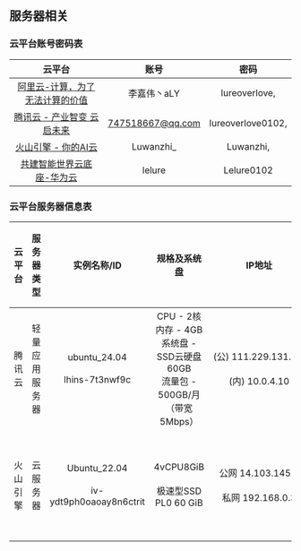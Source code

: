 ## 服务器相关

### 云平台账号密码表

|                      云平台                      |        账号        |        密码         |
| :-------------------------------------------: | :--------------: | :---------------: |
|  [阿里云-计算，为了无法计算的价值](https://www.aliyun.com/)  |     李嘉伟丶aLY      |   lureoverlove,   |
| [腾讯云 - 产业智变 云启未来](https://cloud.tencent.com)  | 747518667@qq.com | lureoverlove0102, |
|  [火山引擎 - 你的AI云](https://www.volcengine.com/)  |    Luwanzhi_     |     Luwanzhi,     |
| [共建智能世界云底座-华为云](https://www.huaweicloud.com/) |      lelure      |    Lelure0102     |

### 云平台服务器信息表

| 云平台  |  服务器类型  |                   实例名称/ID                   |                              规格及系统盘                              |                   IP地址                   |          到期时间           |  远程登录账户  |    远程登录密码     | docker 服务                        |     开放端口范围     |                                              访问地址                                              |       端口服务描述       |
| :--: | :-----: | :-----------------------------------------: | :--------------------------------------------------------------: | :--------------------------------------: | :---------------------: | :------: | :-----------: | -------------------------------- | :------------: | :--------------------------------------------------------------------------------------------: | :----------------: |
| 腾讯云  | 轻量应用服务器 |     ubuntu_24.04<br><br>lhins-7t3nwf9c      | CPU - 2核 内存 - 4GB<br>系统盘 - SSD云硬盘 60GB<br>流量包 - 500GB/月（带宽5Mbps） | (公) 111.229.131.10 <br><br>(内) 10.0.4.10 | <br>2025-12-24 10:36:39 |   root   |   Luwanzhi,   | <br>Univer                       |      8000      |                               后端服务  http://111.229.131.10:8000/                                |     univer api     |
| 火山引擎 |  云服务器   | Ubuntu_22.04<br><br>iv-ydt9ph0oaoay8n6ctrit |                4vCPU8GiB<br><br>极速型SSD PL0 60 GiB                | 公网  14.103.145.5<br><br>私网  192.168.0.3  | <br>2026-04-09 23:59:59 | <br>root | <br>Luwanzhi, | Ruoyi-server:5.3.1<br>PhpMyAdmin | 10001<br>10005 | 前端页面  [Plus Admin](http://14.103.145.5:10001)<br>前端页面  [phpMyAdmin](http://14.103.145.5:10005) | 若依前后端服务<br>数据库管理工具 |

